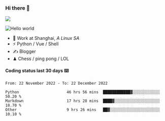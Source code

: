 ### Hi there 👋
![](https://komarev.com/ghpvc/?username=Xuhandsome)


<img src="https://github-readme-stats.vercel.app/api?username=XuHandsome&show_icons=true&theme=merko" alt="Hello world">

<br/>

- 🍻  Work at Shanghai, _A Linux SA_
- ⚡  Python / Vue / Shell
- ✍️  Blogger
- ♟  Chess / ping pong / LOL

#### Coding status last 30 days ⌨️

<!--START_SECTION:waka-->

```text
From: 22 November 2022 - To: 22 December 2022

Python                     46 hrs 56 mins  ████████████▓░░░░░░░░░░░░   50.20 %
Markdown                   17 hrs 28 mins  ████▓░░░░░░░░░░░░░░░░░░░░   18.70 %
Other                      9 hrs 26 mins   ██▓░░░░░░░░░░░░░░░░░░░░░░   10.10 %
```

<!--END_SECTION:waka-->
